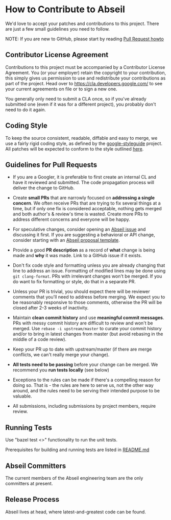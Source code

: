 # How to Contribute to Abseil

We'd love to accept your patches and contributions to this project. There are
just a few small guidelines you need to follow.

NOTE: If you are new to GitHub, please start by reading [Pull Request
howto](https://help.github.com/articles/about-pull-requests/)

## Contributor License Agreement

Contributions to this project must be accompanied by a Contributor License
Agreement. You (or your employer) retain the copyright to your contribution,
this simply gives us permission to use and redistribute your contributions as
part of the project. Head over to <https://cla.developers.google.com/> to see
your current agreements on file or to sign a new one.

You generally only need to submit a CLA once, so if you've already submitted one
(even if it was for a different project), you probably don't need to do it
again.

## Coding Style

To keep the source consistent, readable, diffable and easy to merge, we use a
fairly rigid coding style, as defined by the
[google-styleguide](https://github.com/google/styleguide) project. All patches
will be expected to conform to the style outlined
[here](https://google.github.io/styleguide/cppguide.html).

## Guidelines for Pull Requests

*   If you are a Googler, it is preferable to first create an internal CL and
    have it reviewed and submitted. The code propagation process will deliver
    the change to GitHub.

*   Create **small PRs** that are narrowly focused on **addressing a single
    concern**. We often receive PRs that are trying to fix several things at a
    time, but if only one fix is considered acceptable, nothing gets merged and
    both author's & review's time is wasted. Create more PRs to address
    different concerns and everyone will be happy.

*   For speculative changes, consider opening an [Abseil
    issue](https://github.com/abseil/abseil-cpp/issues) and discussing it first.
    If you are suggesting a behavioral or API change, consider starting with an
    [Abseil proposal template](ABSEIL_ISSUE_TEMPLATE.md).

*   Provide a good **PR description** as a record of **what** change is being
    made and **why** it was made. Link to a GitHub issue if it exists.

*   Don't fix code style and formatting unless you are already changing that
    line to address an issue. Formatting of modified lines may be done using
    `git clang-format`. PRs with irrelevant changes won't be merged. If
    you do want to fix formatting or style, do that in a separate PR.

*   Unless your PR is trivial, you should expect there will be reviewer comments
    that you'll need to address before merging. We expect you to be reasonably
    responsive to those comments, otherwise the PR will be closed after 2-3
    weeks of inactivity.

*   Maintain **clean commit history** and use **meaningful commit messages**.
    PRs with messy commit history are difficult to review and won't be merged.
    Use `rebase -i upstream/master` to curate your commit history and/or to
    bring in latest changes from master (but avoid rebasing in the middle of a
    code review).

*   Keep your PR up to date with upstream/master (if there are merge conflicts,
    we can't really merge your change).

*   **All tests need to be passing** before your change can be merged. We
    recommend you **run tests locally** (see below)

*   Exceptions to the rules can be made if there's a compelling reason for doing
    so. That is - the rules are here to serve us, not the other way around, and
    the rules need to be serving their intended purpose to be valuable.

*   All submissions, including submissions by project members, require review.

## Running Tests

Use "bazel test <>" functionality to run the unit tests.

Prerequisites for building and running tests are listed in
[README.md](README.md)

## Abseil Committers

The current members of the Abseil engineering team are the only committers at
present.

## Release Process

Abseil lives at head, where latest-and-greatest code can be found.

